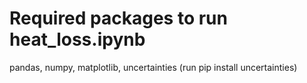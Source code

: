# Required packages to run heat_loss.ipynb

pandas, numpy, matplotlib, uncertainties (run pip install uncertainties)
